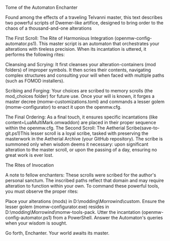 Tome of the Automaton Enchanter

Found among the effects of a traveling Telvanni master, this text describes two powerful scripts of Dwemer-like artifice, designed to bring order to the chaos of a thousand-and-one alterations

The First Scroll: The Rite of Harmonious Integration (openmw-config-automator.ps1).
This master script is an automaton that orchestrates your alterations with tireless precision.
When its incantation is uttered, it performs the following rites:

Cleansing and Scrying:
It first cleanses your alteration-containers (mod folders) of improper symbols.
It then scries their contents, navigating complex structures and consulting your will when faced with multiple paths (such as FOMOD installers).

Scribing and Forging:
Your choices are scribed to memory scrolls (the mod_choices folder) for future use.
Once your will is known, it forges a master decree (momw-customizations.toml) and commands a lesser golem (momw-configurator) to enact it upon the openmw.cfg.

The Final Ordering:
As a final touch, it ensures specific incantations (like content=LuaMultiMark.omwaddon) are placed in their proper sequence within the openmw.cfg.
The Second Scroll: The Aetherial Scribe(save-to-git.ps1)This lesser scroll is a loyal scribe, tasked with preserving the masterwork in the Aetherial Archive (your GitHub repository).
The scribe is summoned only when wisdom deems it necessary: upon significant alteration to the master scroll, or upon the passing of a day, ensuring no great work is ever lost.

The Rites of Invocation

A note to fellow enchanters:
These scrolls were scribed for the author's personal sanctum. The inscribed paths reflect that domain and may require alteration to function within your own.
To command these powerful tools, you must observe the proper rites:

Place your alterations (mods) in D:\modding\Morrowind\custom.
Ensure the lesser golem (momw-configurator.exe) resides in D:\modding\Morrowind\momw-tools-pack.
Utter the incantation (openmw-config-automator.ps1) from a PowerShell.
Answer the Automaton's queries when your wisdom is sought.

Go forth, Enchanter. Your world awaits its master.
